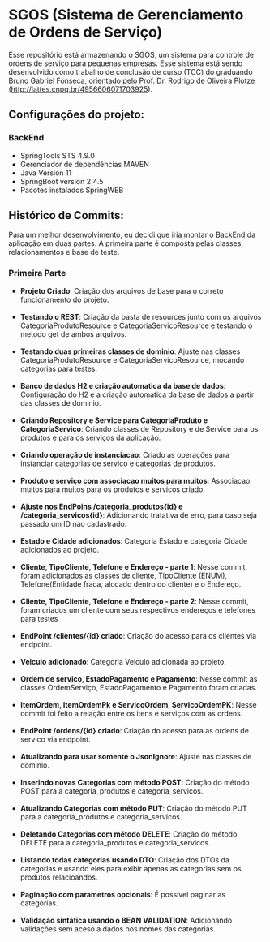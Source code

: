 # SGOS (Sistema de Gerenciamento de Ordens de Serviço)

Esse repositório está armazenando o SGOS, um sistema para controle de ordens de serviço para pequenas empresas. Esse sistema está sendo desenvolvido como trabalho de conclusão de curso (TCC) do graduando Bruno Gabriel Fonseca, orientado pelo Prof. Dr. Rodrigo de Oliveira Plotze (http://lattes.cnpq.br/4956606071703925).

## Configurações do projeto:
### BackEnd
- SpringTools STS 4.9.0
- Gerenciador de dependências MAVEN
- Java Version 11
- SpringBoot version 2.4.5
- Pacotes instalados SpringWEB

## Histórico de Commits:
Para um melhor desenvolvimento, eu decidi que iria montar o BackEnd da aplicação em duas partes. A primeira parte é composta pelas classes, relacionamentos e base de teste.

### Primeira Parte
- **Projeto Criado**: Criação dos arquivos de base para o correto funcionamento do projeto.<br /><br />
- **Testando o REST**: Criação da pasta de resources junto com os arquivos CategoriaProdutoResource e CategoriaServicoResource e testando o metodo get de ambos arquivos.<br /><br />
- **Testando duas primeiras classes de dominio**: Ajuste nas classes CategoriaProdutoResource e CategoriaServicoResource, mocando categorias para testes. <br /><br />
- **Banco de dados H2 e criação automatica da base de dados**: Configuração do H2 e a criação automatica da base de dados a partir das classes de dominio.<br /><br />
- **Criando Repository e Service para CategoriaProduto e CategoriaServico**: Criando classes de Repository e de Service para os produtos e para os serviços da aplicação.<br /><br />
- **Criando operação de instanciacao**: Criado as operações para instanciar categorias de servico e categorias de produtos.<br /><br />
- **Produto e serviço com associacao muitos para muitos**: Associacao muitos para muitos para os produtos e servicos criado. <br /><br />
- **Ajuste nos EndPoins /categoria_produtos{id} e /categoria_servicos{id}**: Adicionando tratativa de erro, para caso seja passado um ID nao cadastrado. <br /><br />
- **Estado e Cidade adicionados**: Categoria Estado e categoria Cidade adicionados ao projeto. <br /><br />
- **Cliente, TipoCliente, Telefone e Endereço - parte 1**: Nesse commit, foram adicionados as classes de cliente, TipoCliente (ENUM), Telefone(Entidade fraca, alocado dentro do cliente) e o Endereço. <br /><br />
- **Cliente, TipoCliente, Telefone e Endereço - parte 2**: Nesse commit, foram criados um cliente com seus respectivos endereços e telefones para testes <br /><br />
- **EndPoint /clientes/{id} criado**: Criação do acesso para os clientes via endpoint. <br /><br />
- **Veiculo adicionado**: Categoria Veiculo adicionada ao projeto. <br /><br />
- **Ordem de servico, EstadoPagamento e Pagamento**: Nesse commit as classes OrdemServiço, EstadoPagamento e Pagamento foram criadas. <br /><br />
- **ItemOrdem, ItemOrdemPk e ServicoOrdem, ServicoOrdemPK**: Nesse commit foi feito a relação entre os itens e serviços com as ordens. <br /><br />
- **EndPoint /ordens/{id} criado**: Criação do acesso para as ordens de servico via endpoint. <br /><br />
- **Atualizando para usar somente o JsonIgnore**: Ajuste nas classes de dominio. <br /><br />
- **Inserindo novas Categorias com método POST**: Criação do método POST para a categoria_produtos e categoria_servicos. <br /><br />
- **Atualizando Categorias com método PUT**: Criação do método PUT para a categoria_produtos e categoria_servicos. <br /><br />
- **Deletando Categorias com método DELETE**: Criação do método DELETE para a categoria_produtos e categoria_servicos. <br /><br />
- **Listando todas categorias usando DTO**: Criação dos DTOs da categorias e usando eles para exibir apenas as categorias sem os produtos relacioandos. <br /><br />
- **Paginação com parametros opcionais**: É possível paginar as categorias. <br /><br />
- **Validação sintática usando o BEAN VALIDATION**: Adicionando validações sem aceso a dados nos nomes das categorias. <br /><br />